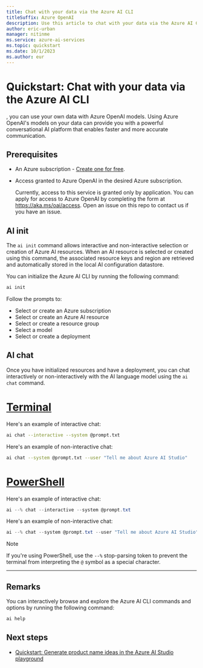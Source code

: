 ```yaml
---
title: Chat with your data via the Azure AI CLI
titleSuffix: Azure OpenAI
description: Use this article to chat with your data via the Azure AI CLI.
author: eric-urban
manager: nitinme
ms.service: azure-ai-services
ms.topic: quickstart
ms.date: 10/1/2023
ms.author: eur
---
```


# Quickstart: Chat with your data via the Azure AI CLI

, you can use your own data with Azure OpenAI models. Using Azure OpenAI's models on your data can provide you with a powerful conversational AI platform that enables faster and more accurate communication.


## Prerequisites

- An Azure subscription - <a href="https://azure.microsoft.com/free/ai-services" target="_blank">Create one for free</a>.
- Access granted to Azure OpenAI in the desired Azure subscription.

    Currently, access to this service is granted only by application. You can apply for access to Azure OpenAI by completing the form at <a href="https://aka.ms/oai/access" target="_blank">https://aka.ms/oai/access</a>. Open an issue on this repo to contact us if you have an issue.


## AI init

The `ai init` command allows interactive and non-interactive selection or creation of Azure AI resources. When an AI resource is selected or created using this command, the associated resource keys and region are retrieved and automatically stored in the local AI configuration datastore.

You can initialize the Azure AI CLI by running the following command:

```bash
ai init
```

Follow the prompts to: 
- Select or create an Azure subscription
- Select or create an Azure AI resource
- Select or create a resource group
- Select a model
- Select or create a deployment


## AI chat

Once you have initialized resources and have a deployment, you can chat interactively or non-interactively with the AI language model using the `ai chat` command.

# [Terminal](#tab/terminal)

Here's an example of interactive chat:

```bash
ai chat --interactive --system @prompt.txt
```

Here's an example of non-interactive chat:

```bash
ai chat --system @prompt.txt --user "Tell me about Azure AI Studio"
```


# [PowerShell](#tab/powershell)

Here's an example of interactive chat:

```powershell
ai --% chat --interactive --system @prompt.txt
```

Here's an example of non-interactive chat:

```powershell
ai --% chat --system @prompt.txt --user "Tell me about Azure AI Studio"
```

> [!NOTE]
> If you're using PowerShell, use the `--%` stop-parsing token to prevent the terminal from interpreting the `@` symbol as a special character. 

---


## Remarks

You can interactively browse and explore the Azure AI CLI commands and options by running the following command:

```bash
ai help
```

## Next steps

- [Quickstart: Generate product name ideas in the Azure AI Studio playground](../quickstarts/playground-completions.md)

